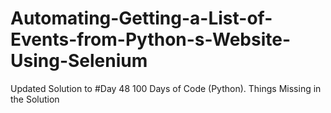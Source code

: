 # Automating-Getting-a-List-of-Events-from-Python-s-Website-Using-Selenium
Updated Solution to #Day 48 100 Days of Code (Python). Things Missing in the Solution
